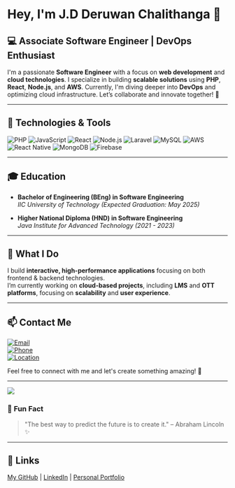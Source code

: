 # Hey, I'm J.D Deruwan Chalithanga 👋

## 💻 **Associate Software Engineer | DevOps Enthusiast**

I'm a passionate **Software Engineer** with a focus on **web development** and **cloud technologies**. I specialize in building **scalable solutions** using **PHP**, **React**, **Node.js**, and **AWS**. Currently, I'm diving deeper into **DevOps** and optimizing cloud infrastructure. Let’s collaborate and innovate together! 🚀

---

## 🔧 **Technologies & Tools**

![PHP](https://img.shields.io/badge/-PHP-4F5B93?style=flat&logo=php&logoColor=white)
![JavaScript](https://img.shields.io/badge/-JavaScript-F7DF1E?style=flat&logo=javascript&logoColor=black)
![React](https://img.shields.io/badge/-React-61DAFB?style=flat&logo=react&logoColor=black)
![Node.js](https://img.shields.io/badge/-Node.js-339933?style=flat&logo=node.js&logoColor=white)
![Laravel](https://img.shields.io/badge/-Laravel-EF4135?style=flat&logo=laravel&logoColor=white)
![MySQL](https://img.shields.io/badge/-MySQL-4479A1?style=flat&logo=mysql&logoColor=white)
![AWS](https://img.shields.io/badge/-AWS-FF9900?style=flat&logo=amazonaws&logoColor=white)
![React Native](https://img.shields.io/badge/-React%20Native-61DAFB?style=flat&logo=react&logoColor=black)
![MongoDB](https://img.shields.io/badge/-MongoDB-47A248?style=flat&logo=mongodb&logoColor=white)
![Firebase](https://img.shields.io/badge/-Firebase-FFCA28?style=flat&logo=firebase&logoColor=black)

---

## 🎓 **Education**

- **Bachelor of Engineering (BEng) in Software Engineering**  
  _IIC University of Technology (Expected Graduation: May 2025)_

- **Higher National Diploma (HND) in Software Engineering**  
  _Java Institute for Advanced Technology (2021 - 2023)_

---

## 🚀 **What I Do**

I build **interactive, high-performance applications** focusing on both frontend & backend technologies.  
I’m currently working on **cloud-based projects**, including **LMS** and **OTT platforms**, focusing on **scalability** and **user experience**.

---

## 📫 **Contact Me**

[![Email](https://img.shields.io/badge/-Email-D14836?style=flat&logo=gmail&logoColor=white)](mailto:deruwan1000@gmail.com)  
[![Phone](https://img.shields.io/badge/-Phone-25D366?style=flat&logo=whatsapp&logoColor=white)](tel:+94779138787)  
[![Location](https://img.shields.io/badge/-Location-0077B5?style=flat&logo=google-maps&logoColor=white)](https://www.google.com/maps?q=Pannipitiya,+Sri+Lanka)  

Feel free to connect with me and let's create something amazing! 💬

---

![](https://user-images.githubusercontent.com/74038190/225813708-98b745f2-7d22-48cf-9150-083f1b00d6c9.gif)

### 🌟 **Fun Fact**

> "The best way to predict the future is to create it." – Abraham Lincoln ✨

---

## 🔗 **Links**  
[My GitHub](#) | [LinkedIn](https://www.linkedin.com/in/deruwan-chalithanga-a1948620a/) | [Personal Portfolio](https://linktr.ee/deruwan?utm_source=linktree_admin_share)
